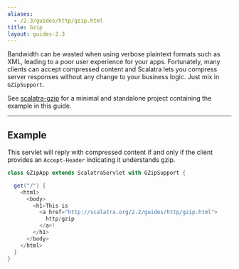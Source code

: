```yaml
---
aliases:
  - /2.3/guides/http/gzip.html
title: Gzip
layout: guides-2.3
---
```


Bandwidth can be wasted when using verbose plaintext formats such as XML, leading
to a poor user experience for your apps.
Fortunately, many clients can accept compressed content and Scalatra lets you
compress server responses without any change to your business logic.
Just mix in `GZipSupport`.

<div class="alert alert-info">
  <span class="badge badge-info"><i class="glyphicon glyphicon-flag"></i></span>
  See
  <a href="{{site.examples}}http/scalatra-gzip">scalatra-gzip</a>
  for a minimal and standalone project containing the example in this guide.
</div>

---

## Example

This servlet will reply with compressed content if and only if the client provides
an `Accept-Header` indicating it understands gzip.

```scala
class GZipApp extends ScalatraServlet with GZipSupport {

  get("/") {
    <html>
      <body>
        <h1>This is
          <a href="http://scalatra.org/2.2/guides/http/gzip.html">
            http/gzip
          </a>!
        </h1>
      </body>
    </html>
  }
}
```
